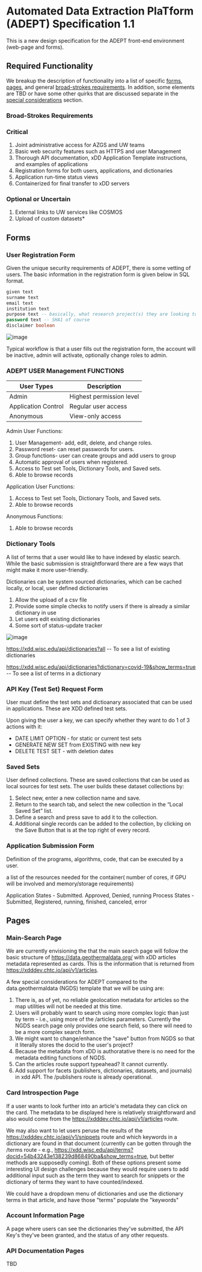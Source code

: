 # Automated Data Extraction PlaTform (ADEPT) Specification 1.1
This is a new design specification for the ADEPT front-end environment (web-page and forms).

## Required Functionality
We breakup the description of functionality into a list of specific [forms](#forms), [pages](#pages), and general [broad-strokes requirements](#broad-strokes-requirements). In addition, some elements are TBD or have some other quirks that are discussed separate in the [special considerations](#special-considerations) section.

### Broad-Strokes Requirements

### Critical 
1. Joint administrative access for AZGS and UW teams
2. Basic web security features such as HTTPS and user Management
3. Thorough API documentation, xDD Application Template instructions, and examples of applications
4. Registration forms for both users, applications, and dictionaries
5. Application run-time status views
6. Containerized for final transfer to xDD servers

### Optional or Uncertain
1. External links to UW services like COSMOS
2. Upload of custom datasets*

## Forms

### User Registration Form
Given the unique security requirements of ADEPT, there is some vetting of users. The basic information in the registration form is given below in SQL format.


````SQL
given text
surname text
email text
institution text
purpose text -- basically, what research project(s) they are looking to accomplish
password text -- SHA1 of course
disclaimer boolean
````

![image](https://user-images.githubusercontent.com/6250117/114731457-9f187480-9cf6-11eb-80cd-4f262b8bb78a.png)

Typical workflow is that a user fills out the registration form, the account will be inactive, admin will activate, optionally change roles to admin.

### ADEPT USER Management FUNCTIONS
 

| User Types | Description |
| --- | --- |
| Admin | Highest permission level |
| Application Control | Regular user access |
| Anonymous | View-only access |


Admin User Functions:
1. User Management- add, edit, delete, and change roles.
2. Password reset- can reset passwords for users.
3. Group functions- user can create groups and add users to group 
4. Automatic approval of users when registered.
5. Access to Test set Tools, Dictionary Tools, and Saved sets.
6. Able to browse records

Application User Functions:
1. Access to Test set Tools, Dictionary Tools, and Saved sets.
2. Able to browse records

Anonymous Functions:
1. Able to browse records

### Dictionary Tools
A list of terms that a user would like to have indexed by elastic search. While the basic submission is straightforward there are a few ways that might make it more user-friendly.

Dictionaries can be system sourced dictionaries, which can be cached locally, or local, user defined dictionaries

1. Allow the upload of a csv file
2. Provide some simple checks to notify users if there is already a similar dictionary in use
3. Let users edit existing dictionaries
4. Some sort of status-update tracker

![image](https://user-images.githubusercontent.com/6250117/114928718-c56a0d00-9de7-11eb-81a6-13addd96ce4a.png)


https://xdd.wisc.edu/api/dictionaries?all -- To see a list of existing dictionaries

https://xdd.wisc.edu/api/dictionaries?dictionary=covid-19&show_terms=true -- To see a list of terms in a dictionary


### API Key (Test Set) Request Form

User must define the test sets and dictioanary associated that can be used in applications. These are XDD defined test sets.

Upon giving the user a key, we can specify whether they want to do 1 of 3 actions with it:

* DATE LIMIT OPTION - for static or current test sets
* GENERATE NEW SET from EXISTING with new key
* DELETE TEST SET - with deletion dates


### Saved Sets

User defined collections. These are saved collections that can be used as local sources for test sets. The user builds these dataset collections by:

1. Select new, enter a new collection name and save. 
2. Return to the search tab, and select the new collection in the “Local Saved Set” list.
3. Define a search and press save to add it to the collection.
4. Additional single records can be added to the collection, by clicking on the Save Button that is at the top right of every record. 




### Application Submission Form

Definition of the programs, algorithms, code, that can be executed by a user.  

a list of the resources needed for the container( number of cores, if GPU will be involved and memory/storage requirements)

Application States - Submitted. Approved, Denied, running
Process States - Submitted, Registered, running, finished, canceled, error


## Pages

### Main-Search Page
We are currently envisioning the that the main search page will follow the basic structure of https://data.geothermaldata.org/ with xDD articles metadata represented as cards. This is the information that is returned from https://xdddev.chtc.io/api/v1/articles. 

A few special considerations for ADEPT compared to the data.geothermaldata (NGDS) template that we will be using are:
1. There is, as of yet, no reliable geolocation metadata for articles so the map utilities will not be needed at this time.
2. Users will probably want to search using more complex logic than just by term - i.e., using more of the /articles parameters. Currently the NGDS search page only provides one search field, so there will need to be a more complex search form.
3. We might want to change/enhance the "save" button from NGDS so that it literally stores the docid to the user's project? 
4. Because the metadata from xDD is authoratative there is no need for the metadata editing functions of NGDS.
5. Can the articles route support typeahead? It cannot currently.
6. Add support for facets (publishers, dictionaries, datasets, and journals) in xdd API. The /publishers route is already operational.

### Card Introspection Page
If a user wants to look further into an article's metadata they can click on the card. The metadata to be displayed here is relatively straightforward and also would come from the https://xdddev.chtc.io/api/v1/articles route.

We may also want to let users peruse the results of the https://xdddev.chtc.io/api/v1/snippets route and which keywords in a dictionary are found in that document (currently can be gotten through the /terms route - e.g., https://xdd.wisc.edu/api/terms?docid=54b43243e138239d868490ba&show_terms=true, but better methods are supposedly coming). Both of these options present some interesting UI design challenges because they would require users to add additional input such as the term they want to search for snippets or the dictionary of terms they want to have counted/indexed.

We could have a dropdown menu of dictionaries and use the dictionary terms in that article, and have those "terms" populate the "keywords"

### Account Information Page
A page where users can see the dictionaries they've submitted, the API Key's they've been granted, and the status of any other requests.

### API Documentation Pages
TBD


